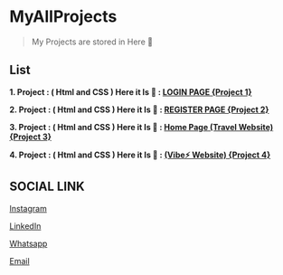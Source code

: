 # MyAllProjects

> My Projects are stored in Here 💌

## List

**1. Project : ( Html and CSS ) Here it Is 📇 : [LOGIN PAGE {Project 1}](https://github.com/Balamuruganpm/frontend-project1/tree/main)**

**2. Project : ( Html and CSS ) Here it Is 📇 : [REGISTER PAGE {Project 2}](https://github.com/Balamuruganpm/frontend-project2/tree/main)**

**3. Project : ( Html and CSS ) Here it Is 📇 : [Home Page (Travel Website) {Project 3}](https://github.com/Balamuruganpm/frontend-project3/tree/main)**

**4. Project : ( Html and CSS ) Here it Is 📇 : [(Vibe⚡ Website) {Project 4}](https://github.com/Balamuruganpm/frontend-project4/tree/main)**


## SOCIAL LINK

[Instagram](https://instagram.com/balaselfie_bd)

[LinkedIn](https://www.linkedin.com/in/balamurugan-p-m)

[Whatsapp](https://wa.me/+919677804820)

[Email](mailto:balamuruganedsty@gmail.com)

